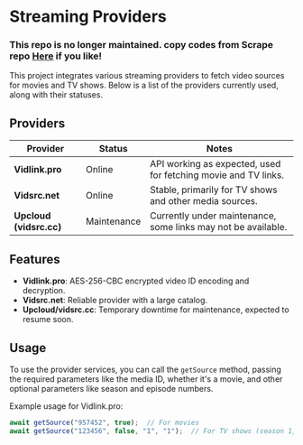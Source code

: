 # Streaming Providers
### This repo is no longer maintained. copy codes from Scrape repo [Here](https://github.com/Toasty360/Junk) if you like!

This project integrates various streaming providers to fetch video sources for movies and TV shows. Below is a list of the providers currently used, along with their statuses.

## Providers

| Provider       | Status    | Notes                                                      |
|----------------|-----------|------------------------------------------------------------|
| **Vidlink.pro** | Online    | API working as expected, used for fetching movie and TV links. |
| **Vidsrc.net**  | Online    | Stable, primarily for TV shows and other media sources.    |
| **Upcloud (vidsrc.cc)** | Maintenance | Currently under maintenance, some links may not be available. |

## Features

- **Vidlink.pro**: AES-256-CBC encrypted video ID encoding and decryption.
- **Vidsrc.net**: Reliable provider with a large catalog.
- **Upcloud/vidsrc.cc**: Temporary downtime for maintenance, expected to resume soon.

## Usage

To use the provider services, you can call the `getSource` method, passing the required parameters like the media ID, whether it's a movie, and other optional parameters like season and episode numbers.

Example usage for Vidlink.pro:
```typescript
await getSource("957452", true);  // For movies
await getSource("123456", false, "1", "1");  // For TV shows (season 1, episode 1)
